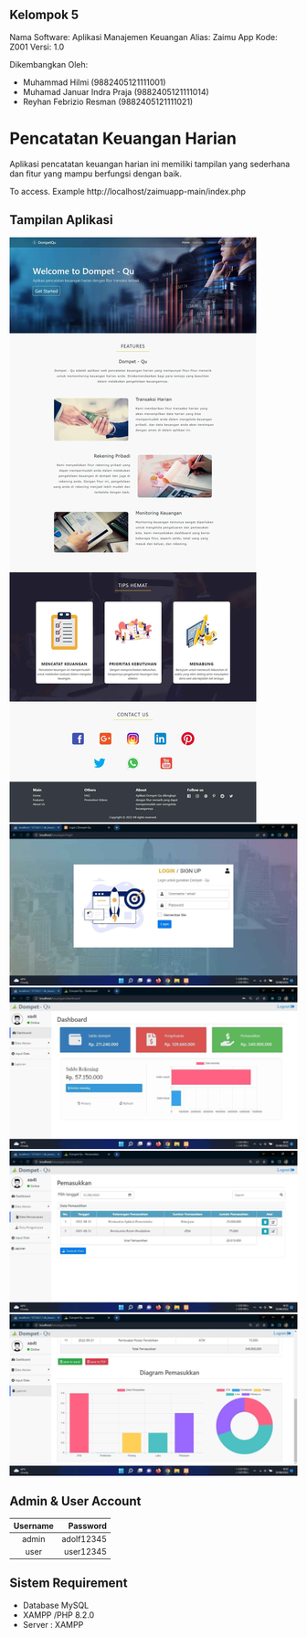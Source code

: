 
## Kelompok 5
  Nama Software: Aplikasi Manajemen Keuangan
  Alias: Zaimu App
  Kode: Z001
  Versi: 1.0

  Dikembangkan Oleh: 
  - Muhammad Hilmi 			(9882405121111001)
  - Muhamad Januar Indra Praja	        (9882405121111014)
  - Reyhan Febrizio Resman 		(9882405121111021)	

# Pencatatan Keuangan Harian
Aplikasi pencatatan keuangan harian ini memiliki tampilan yang sederhana dan fitur yang mampu berfungsi dengan baik.

To access. Example http://localhost/zaimuapp-main/index.php

## Tampilan Aplikasi
![ss](img/ss1.jpg)
![ss](img/ss2.jpg)
![ss](img/ss3.jpg)
![ss](img/ss4.jpg)
![ss](img/ss5.jpg)

## Admin & User Account
|  Username | Password     |
|:---------:|---------:    |
|  admin    |  adolf12345  |
|  user     |  user12345   |

## Sistem Requirement
- Database MySQL
- XAMPP /PHP 8.2.0
- Server : XAMPP



